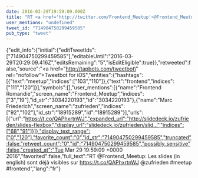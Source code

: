 ```yaml
---
date: 2016-03-29T19:59:09.000Z
title: "RT <a href='http://twitter.com/Frontend_Meetup'>@Frontend_Meetup</a>: Les slides (in english) sont déjà visibles sur https://t.co/QAPhxrtnWJ <a href='http://twitter.com/zufrieden'>@zufrieden</a> #meetup #frontend″"
user_mentions: "undefined"
tweet_id: "714904750299459585"
pub_type: "tweet"
---
```

{"edit_info":{"initial":{"editTweetIds":["714904750299459585"],"editableUntil":"2016-03-29T20:29:09.416Z","editsRemaining":"5","isEditEligible":true}},"retweeted":false,"source":"<a href=\"http://tapbots.com/tweetbot\" rel=\"nofollow\">Tweetbot for iΟS</a>","entities":{"hashtags":[{"text":"meetup","indices":["103","110"]},{"text":"frontend","indices":["111","120"]}],"symbols":[],"user_mentions":[{"name":"Frontend Romandie","screen_name":"Frontend_Meetup","indices":["3","19"],"id_str":"3034220193","id":"3034220193"},{"name":"Marc Friederich","screen_name":"zufrieden","indices":["92","102"],"id_str":"18915289","id":"18915289"}],"urls":[{"url":"https://t.co/QAPhxrtnWJ","expanded_url":"http://slidedeck.io/zufrieden/slides-flexbox","display_url":"slidedeck.io/zufrieden/slid…","indices":["68","91"]}]},"display_text_range":["0","120"],"favorite_count":"0","id_str":"714904750299459585","truncated":false,"retweet_count":"0","id":"714904750299459585","possibly_sensitive":false,"created_at":"Tue Mar 29 19:59:09 +0000 2016","favorited":false,"full_text":"RT @Frontend_Meetup: Les slides (in english) sont déjà visibles sur https://t.co/QAPhxrtnWJ @zufrieden #meetup #frontend","lang":"fr"}

